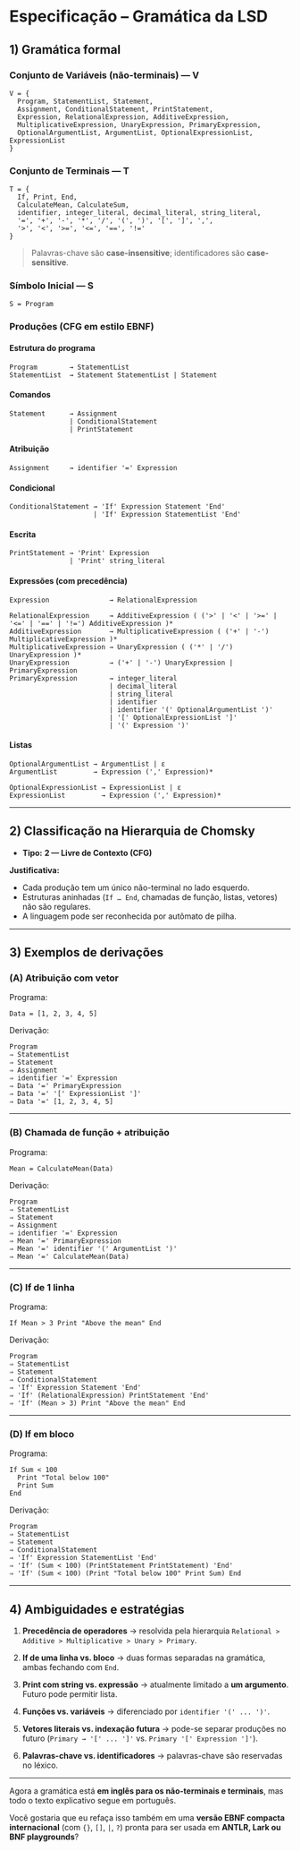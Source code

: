 #  Especificação – Gramática da LSD 

## 1) Gramática formal

### Conjunto de Variáveis (não-terminais) — **V**

```
V = {
  Program, StatementList, Statement,
  Assignment, ConditionalStatement, PrintStatement,
  Expression, RelationalExpression, AdditiveExpression,
  MultiplicativeExpression, UnaryExpression, PrimaryExpression,
  OptionalArgumentList, ArgumentList, OptionalExpressionList, ExpressionList
}
```

### Conjunto de Terminais — **T**

```
T = {
  If, Print, End,
  CalculateMean, CalculateSum,
  identifier, integer_literal, decimal_literal, string_literal,
  '=', '+', '-', '*', '/', '(', ')', '[', ']', ',',
  '>', '<', '>=', '<=', '==', '!='
}
```

> Palavras-chave são **case-insensitive**; identificadores são **case-sensitive**.

### Símbolo Inicial — **S**

```
S = Program
```

### Produções (CFG em estilo EBNF)

#### Estrutura do programa

```
Program        → StatementList
StatementList  → Statement StatementList | Statement
```

#### Comandos

```
Statement      → Assignment
               | ConditionalStatement
               | PrintStatement
```

#### Atribuição

```
Assignment     → identifier '=' Expression
```

#### Condicional

```
ConditionalStatement → 'If' Expression Statement 'End'
                     | 'If' Expression StatementList 'End'
```

#### Escrita

```
PrintStatement → 'Print' Expression
               | 'Print' string_literal
```

#### Expressões (com precedência)

```
Expression               → RelationalExpression

RelationalExpression     → AdditiveExpression ( ('>' | '<' | '>=' | '<=' | '==' | '!=') AdditiveExpression )*
AdditiveExpression       → MultiplicativeExpression ( ('+' | '-') MultiplicativeExpression )*
MultiplicativeExpression → UnaryExpression ( ('*' | '/') UnaryExpression )*
UnaryExpression          → ('+' | '-') UnaryExpression | PrimaryExpression
PrimaryExpression        → integer_literal
                         | decimal_literal
                         | string_literal
                         | identifier
                         | identifier '(' OptionalArgumentList ')'
                         | '[' OptionalExpressionList ']'
                         | '(' Expression ')'
```

#### Listas

```
OptionalArgumentList → ArgumentList | ε
ArgumentList         → Expression (',' Expression)*

OptionalExpressionList → ExpressionList | ε
ExpressionList         → Expression (',' Expression)*
```

---

## 2) Classificação na Hierarquia de Chomsky

* **Tipo:** **2 — Livre de Contexto (CFG)**

**Justificativa:**

* Cada produção tem um único não-terminal no lado esquerdo.
* Estruturas aninhadas (`If … End`, chamadas de função, listas, vetores) não são regulares.
* A linguagem pode ser reconhecida por autômato de pilha.

---

## 3) Exemplos de derivações

### (A) Atribuição com vetor

Programa:

```sdl
Data = [1, 2, 3, 4, 5]
```

Derivação:

```
Program
⇒ StatementList
⇒ Statement
⇒ Assignment
⇒ identifier '=' Expression
⇒ Data '=' PrimaryExpression
⇒ Data '=' '[' ExpressionList ']'
⇒ Data '=' [1, 2, 3, 4, 5]
```

---

### (B) Chamada de função + atribuição

Programa:

```sdl
Mean = CalculateMean(Data)
```

Derivação:

```
Program
⇒ StatementList
⇒ Statement
⇒ Assignment
⇒ identifier '=' Expression
⇒ Mean '=' PrimaryExpression
⇒ Mean '=' identifier '(' ArgumentList ')'
⇒ Mean '=' CalculateMean(Data)
```

---

### (C) If de 1 linha

Programa:

```sdl
If Mean > 3 Print "Above the mean" End
```

Derivação:

```
Program
⇒ StatementList
⇒ Statement
⇒ ConditionalStatement
⇒ 'If' Expression Statement 'End'
⇒ 'If' (RelationalExpression) PrintStatement 'End'
⇒ 'If' (Mean > 3) Print "Above the mean" End
```

---

### (D) If em bloco

Programa:

```sdl
If Sum < 100
  Print "Total below 100"
  Print Sum
End
```

Derivação:

```
Program
⇒ StatementList
⇒ Statement
⇒ ConditionalStatement
⇒ 'If' Expression StatementList 'End'
⇒ 'If' (Sum < 100) (PrintStatement PrintStatement) 'End'
⇒ 'If' (Sum < 100) (Print "Total below 100" Print Sum) End
```

---

## 4) Ambiguidades e estratégias

1. **Precedência de operadores**
   → resolvida pela hierarquia `Relational > Additive > Multiplicative > Unary > Primary`.

2. **If de uma linha vs. bloco**
   → duas formas separadas na gramática, ambas fechando com `End`.

3. **Print com string vs. expressão**
   → atualmente limitado a **um argumento**. Futuro pode permitir lista.

4. **Funções vs. variáveis**
   → diferenciado por `identifier '(' ... ')'`.

5. **Vetores literais vs. indexação futura**
   → pode-se separar produções no futuro (`Primary → '[' ... ']'` vs. `Primary '[' Expression ']'`).

6. **Palavras-chave vs. identificadores**
   → palavras-chave são reservadas no léxico.

---

Agora a gramática está **em inglês para os não-terminais e terminais**, mas todo o texto explicativo segue em português.

Você gostaria que eu refaça isso também em uma **versão EBNF compacta internacional** (com `{}`, `[]`, `|`, `?`) pronta para ser usada em **ANTLR, Lark ou BNF playgrounds**?
